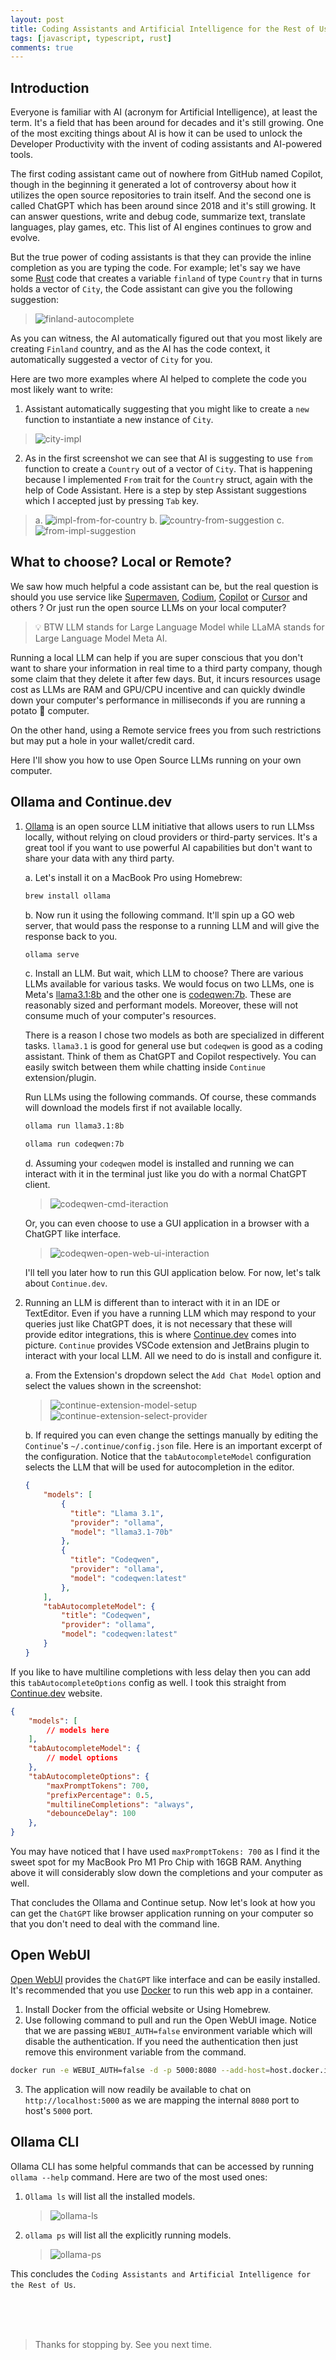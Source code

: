 ```yaml
---
layout: post
title: Coding Assistants and Artificial Intelligence for the Rest of Us
tags: [javascript, typescript, rust]
comments: true
---
```



## Introduction

Everyone is familiar with AI (acronym for Artificial Intelligence), at least the term. It's a field that has been around for decades and it's still growing. One of the most exciting things about AI is how it can be used to unlock the Developer Productivity with the invent of coding assistants and AI-powered tools. 

The first coding assistant came out of nowhere from GitHub named Copilot, though in the beginning it generated a lot of controversy about how it utilizes the open source repositories to train itself. And the second one is called ChatGPT which has been around since 2018 and it's still growing. It can answer questions, write and debug code, summarize text, translate languages, play games, etc. This list of AI engines continues to grow and evolve.

But the true power of coding assistants is that they can provide the inline completion as you are typing the code. For example; let's say we have some [Rust](https://www.rust-lang.org/) code that creates a variable `finland` of type `Country` that in turns holds a vector of `City`, the Code assistant can give you the following suggestion:

> ![finland-autocomplete](/assets/img/coding-assistants-and-ollama/finland-autocomplete.png)

As you can witness, the AI automatically figured out that you most likely are creating `Finland` country, and as the AI has the code context, it automatically suggested a vector of `City` for you.

Here are two more examples where AI helped to complete the code you most likely want to write:

1. Assistant automatically suggesting that you might like to create a `new` function to instantiate a new instance of `City`. 
> ![city-impl](/assets/img/coding-assistants-and-ollama/city-impl.png)

2. As in the first screenshot we can see that AI is suggesting to use `from` function to create a `Country` out of a vector of `City`. That is happening because I implemented `From` trait for the `Country` struct, again with the help of Code Assistant. Here is a step by step Assistant suggestions which I accepted just by pressing `Tab` key.

> a. ![impl-from-for-country](/assets/img/coding-assistants-and-ollama/impl-from-for-country.png)
> b. ![country-from-suggestion](/assets/img/coding-assistants-and-ollama/country-from-suggestion.png)
> c. ![from-impl-suggestion](/assets/img/coding-assistants-and-ollama/from-impl-suggestion.png)

## What to choose? Local or Remote?

We saw how much helpful a code assistant can be, but the real question is should you use service like [Supermaven](https://supermaven.com/), [Codium](https://www.codium.ai/), [Copilot](https://github.com/features/copilot) or [Cursor](https://www.cursor.com/) and others ? Or just run the open source LLMs on your local computer?

> 💡 BTW LLM stands for Large Language Model while LLaMA stands for Large Language Model Meta AI.

Running a local LLM can help if you are super conscious that you don't want to share your information in real time to a third party company, though some claim that they delete it after few days. But, it incurs resources usage cost as LLMs are RAM and GPU/CPU incentive and can quickly dwindle down your computer's performance in milliseconds if you are running a potato 🥔 computer.

On the other hand, using a Remote service frees you from such restrictions but may put a hole in your wallet/credit card. 

Here I'll show you how to use Open Source LLMs running on your own computer. 

## Ollama and Continue.dev

1. [Ollama](https://ollama.com) is an open source LLM initiative that allows users to run LLMss locally, without relying on cloud providers or third-party services. It's a great tool if you want to use powerful AI capabilities but don't want to share your data with any third party.

    a. Let's install it on a MacBook Pro using Homebrew:
    ~~~sh 
    brew install ollama
    ~~~

    b. Now run it using the following command. It'll spin up a GO web server, that would pass the response to a running LLM and will give the response back to you.
    ~~~sh
    ollama serve
    ~~~

    c. Install an LLM. But wait, which LLM to choose? There are various LLMs available for various tasks. We would focus on two LLMs, one is Meta's [llama3.1:8b](https://ollama.com/library/llama3.1:8b) and the other one is [codeqwen:7b](https://ollama.com/library/codeqwen:7b). These are reasonably sized and performant models. Moreover, these will not consume much of your computer's resources.
    
    There is a reason I chose two models as both are specialized in different tasks. `llama3.1` is good for general use but `codeqwen` is good as a coding assistant. Think of them as ChatGPT and Copilot respectively. You can easily switch between them while chatting inside `Continue` extension/plugin.

    Run LLMs using the following commands. Of course, these commands will download the models first if not available locally. 
    
    ~~~sh
    ollama run llama3.1:8b
    ~~~
    ~~~sh
    ollama run codeqwen:7b
    ~~~

    d. Assuming your `codeqwen` model is installed and running we can interact with it in the terminal just like you do with a normal ChatGPT client.
    > ![codeqwen-cmd-iteraction](/assets/img/coding-assistants-and-ollama/codeqwen-cmd-iteraction.png)

    Or, you can even choose to use a GUI application in a browser with a ChatGPT like interface.
    > ![codeqwen-open-web-ui-interaction](/assets/img/coding-assistants-and-ollama/codeqwen-open-web-ui-interaction.png)

    I'll tell you later how to run this GUI application below. For now, let's talk about `Continue.dev`.


2. Running an LLM is different than to interact with it in an IDE or TextEditor. Even if you have a running LLM which may respond to your queries just like ChatGPT does, it is not necessary that these will provide editor integrations, this is where [Continue.dev](https://continue.dev) comes into picture. `Continue` provides VSCode extension and JetBrains plugin to interact with your local LLM. All we need to do is install and configure it. 

    a. From the Extension's dropdown select the `Add Chat Model` option and select the values shown in the screenshot:
    > ![continue-extension-model-setup](/assets/img/coding-assistants-and-ollama/continue-extenion-model-setup.png)
    > ![continue-extension-select-provider](/assets/img/coding-assistants-and-ollama/continue-extension-select-provider.png)

    b. If required you can even change the settings manually by editing the `Continue`'s `~/.continue/config.json` file. Here is an important excerpt of the configuration. Notice that the `tabAutocompleteModel` configuration selects the LLM that will be used for autocompletion in the editor.

    ~~~json
    {
        "models": [
            {
              "title": "Llama 3.1",
              "provider": "ollama",
              "model": "llama3.1-70b"
            },
            {
              "title": "Codeqwen",
              "provider": "ollama",
              "model": "codeqwen:latest"
            },
        ],
        "tabAutocompleteModel": {
            "title": "Codeqwen",
            "provider": "ollama",
            "model": "codeqwen:latest"
        }
    }
    ~~~

If you like to have multiline completions with less delay then you can add this `tabAutocompleteOptions` config as well. I took this straight from [Continue.dev](https://docs.continue.dev/customize/deep-dives/autocomplete) website.

~~~json
{
    "models": [
        // models here
    ],
    "tabAutocompleteModel": {
        // model options
    },
    "tabAutocompleteOptions": {
        "maxPromptTokens": 700,
        "prefixPercentage": 0.5,
        "multilineCompletions": "always",
        "debounceDelay": 100
    },
}
~~~

You may have noticed that I have used `maxPromptTokens: 700` as I find it the sweet spot for my MacBook Pro M1 Pro Chip with 16GB RAM. Anything above it will considerably slow down the completions and your computer as well.

That concludes the Ollama and Continue setup. Now let's look at how you can get the `ChatGPT` like browser application running on your computer so that you don't need to deal with the command line.


## Open WebUI

[Open WebUI](https://docs.openwebui.com/) provides the `ChatGPT` like interface and can be easily installed. It's recommended that you use [Docker](https://www.docker.com) to run this web app in a container. 

1. Install Docker from the official website or Using Homebrew.
2. Use following command to pull and run the Open WebUI image. Notice that we are passing `WEBUI_AUTH=false` environment variable which will disable the authentication. If you need the authentication then just remove this environment variable from the command.
~~~sh
docker run -e WEBUI_AUTH=false -d -p 5000:8080 --add-host=host.docker.internal:host-gateway -v open-webui:/app/backend/data --name open-webui --restart always ghcr.io/open-webui/open-webui:main
~~~
3. The application will now readily be available to chat on `http://localhost:5000` as we are mapping the internal `8080` port to host's `5000` port.

## Ollama CLI

Ollama CLI has some helpful commands that can be accessed by running `ollama --help` command. Here are two of the most used ones:

1. `Ollama ls` will list all the installed models.
    > ![ollama-ls](/assets/img/coding-assistants-and-ollama/ollama-ls.png)
2. `ollama ps` will list all the explicitly running models.
    > ![ollama-ps](/assets/img/coding-assistants-and-ollama/ollama-ps.png)

This concludes the `Coding Assistants and Artificial Intelligence for the Rest of Us`.

<br>
<br>
<br>


>Thanks for stopping by. See you next time.
